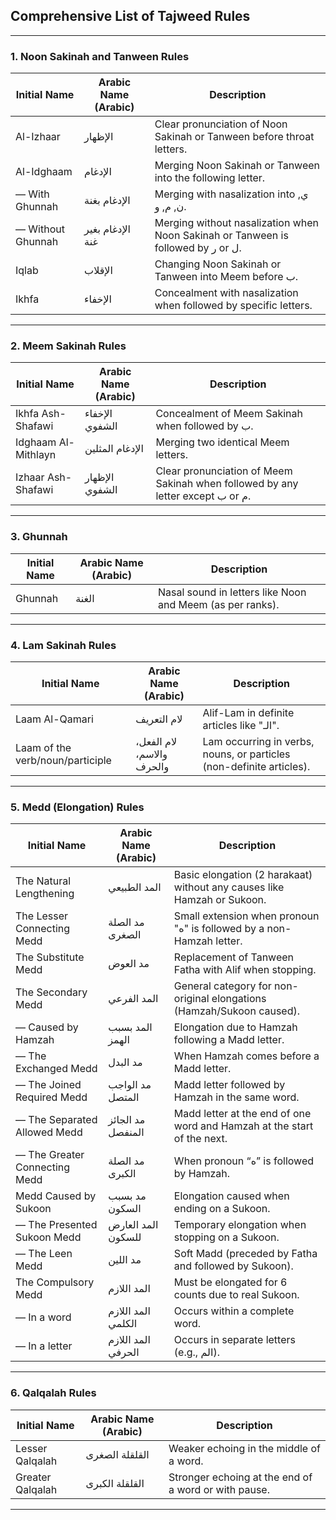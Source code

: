 
## **Comprehensive List of Tajweed Rules**

---

### **1. Noon Sakinah and Tanween Rules**

| Initial Name      | Arabic Name (Arabic) | Description                                                                      |
| ----------------- | -------------------- | -------------------------------------------------------------------------------- |
| Al-Izhaar       | الإظهار              | Clear pronunciation of Noon Sakinah or Tanween before throat letters.            |
| Al-Idghaam        | الإدغام              | Merging Noon Sakinah or Tanween into the following letter.                       |
| — With Ghunnah    |  الإدغام بغنة       | Merging with nasalization into ي, ن, م, و.                                       |
| — Without Ghunnah |  الإدغام بغير غنة   | Merging without nasalization when Noon Sakinah or Tanween is followed by ر or ل. |
| Iqlab             | الإقلاب              | Changing Noon Sakinah or Tanween into Meem before ب.                             |
| Ikhfa             | الإخفاء              | Concealment with nasalization when followed by specific letters.                 |

---

### **2. Meem Sakinah Rules**

| Initial Name         | Arabic Name (Arabic) | Description                                                                    |
| -------------------- | -------------------- | ------------------------------------------------------------------------------ |
| Ikhfa Ash-Shafawi    | الإخفاء الشفوي       | Concealment of Meem Sakinah when followed by ب.                                |
| Idghaam Al-Mithlayn  | الإدغام المثلين      | Merging two identical Meem letters.                                            |
| Izhaar Ash-Shafawi | الإظهار الشفوي       | Clear pronunciation of Meem Sakinah when followed by any letter except ب or م. |

---

### **3. Ghunnah**

| Initial Name | Arabic Name (Arabic) | Description                                               |
| ------------ | -------------------- | --------------------------------------------------------- |
| Ghunnah      | الغنة                | Nasal sound in letters like Noon and Meem (as per ranks). |

---

### **4. Lam Sakinah Rules**

| Initial Name                     | Arabic Name (Arabic)      | Description                                                          |
| -------------------------------- | ------------------------- | -------------------------------------------------------------------- |
| Laam Al-Qamari                   | لام التعريف               | Alif-Lam in definite articles like "الـ".                            |
| Laam of the verb/noun/participle | لام الفعل، والاسم، والحرف | Lam occurring in verbs, nouns, or particles (non-definite articles). |

---

### **5. Medd (Elongation) Rules**

| Initial Name                  | Arabic Name (Arabic) | Description                                                             |
| ----------------------------- | -------------------- | ----------------------------------------------------------------------- |
| The Natural Lengthening       | المد الطبيعي         | Basic elongation (2 harakaat) without any causes like Hamzah or Sukoon. |
| The Lesser Connecting Medd    | مد الصلة الصغرى      | Small extension when pronoun "ه" is followed by a non-Hamzah letter.    |
| The Substitute Medd           | مد العوض             | Replacement of Tanween Fatha with Alif when stopping.                   |
| The Secondary Medd            | المد الفرعي          | General category for non-original elongations (Hamzah/Sukoon caused).   |
| — Caused by Hamzah            | المد بسبب الهمز      | Elongation due to Hamzah following a Madd letter.                       |
| — The Exchanged Medd          |   مد البدل           | When Hamzah comes before a Madd letter.                                 |
| — The Joined Required Medd    |   مد الواجب المتصل   | Madd letter followed by Hamzah in the same word.                        |
| — The Separated Allowed Medd  |   مد الجائز المنفصل  | Madd letter at the end of one word and Hamzah at the start of the next. |
| — The Greater Connecting Medd |   مد الصلة الكبرى    | When pronoun “ه” is followed by Hamzah.                                 |
| Medd Caused by Sukoon         | مد بسبب السكون       | Elongation caused when ending on a Sukoon.                              |
| — The Presented Sukoon Medd   |   المد العارض للسكون | Temporary elongation when stopping on a Sukoon.                         |
| — The Leen Medd               |   مد اللين           | Soft Madd (preceded by Fatha and followed by Sukoon).                   |
| The Compulsory Medd           | المد اللازم          | Must be elongated for 6 counts due to real Sukoon.                      |
| — In a word                   |   المد اللازم الكلمي | Occurs within a complete word.                                          |
| — In a letter                 |   المد اللازم الحرفي | Occurs in separate letters (e.g., الم).                                 |

---

### **6. Qalqalah Rules**

| Initial Name     | Arabic Name (Arabic) | Description                                          |
| ---------------- | -------------------- | ---------------------------------------------------- |
| Lesser Qalqalah  | القلقلة الصغرى       | Weaker echoing in the middle of a word.              |
| Greater Qalqalah | القلقلة الكبرى       | Stronger echoing at the end of a word or with pause. |

---
